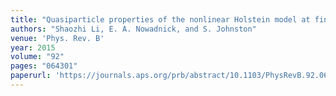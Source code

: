 ```yaml
---
title: "Quasiparticle properties of the nonlinear Holstein model at finite doping and temperature"
authors: "Shaozhi Li, E. A. Nowadnick, and S. Johnston"
venue: 'Phys. Rev. B'
year: 2015
volume: "92"
pages: "064301"
paperurl: 'https://journals.aps.org/prb/abstract/10.1103/PhysRevB.92.064301'
---
```

